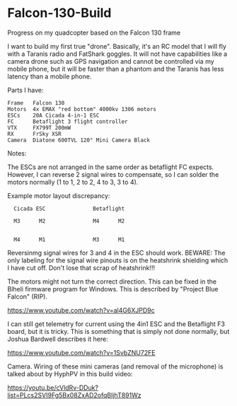# Falcon-130-Build
Progress on my quadcopter based on the Falcon 130 frame

I want to build my first true "drone".  Basically, it's an RC model that I will fly with a Taranis radio and FatShark goggles.  It will not have capabilities like a camera drone such as GPS navigation and cannot be controlled via my mobile phone, but it will be faster than a phantom and the Taranis has less latency than a mobile phone.

Parts I have:

    Frame   Falcon 130
    Motors  4x EMAX "red bottom" 4000kv 1306 motors
    ESCs    20A Cicada 4-in-1 ESC
    FC      Betaflight 3 flight controller
    VTX     FX799T 200mW 
    RX      FrSky XSR
    Camera  Diatone 600TVL 120° Mini Camera Black

Notes:

The ESCs are not arranged in the same order as betaflight FC expects.  However, I can reverse 2 signal wires to compensate, so I can solder the motors normally (1 to 1, 2 to 2, 4 to 3, 3 to 4).

Example motor layout discrepancy:

      Cicada ESC               Betaflight
      
      M3      M2               M4      M2
      
      
      M4      M1               M3      M1
      
Reversinmg signal wires for 3 and 4 in the ESC should work.  BEWARE: The only labeling for the signal wire pinouts is on the heatshrink shielding which I have cut off.  Don't lose that scrap of heatshrink!!!


The motors might not turn the correct direction.  This can be fixed in the Blheli firmware program for Windows.  This is described by "Project Blue Falcon" (RIP).

https://www.youtube.com/watch?v=al4G6XJPD9c

I can still get telemetry for current using the 4in1 ESC and the Betaflight F3 board, but it is tricky.  This is something that is simply not done normally, but Joshua Bardwell describes it here:

https://www.youtube.com/watch?v=1SvbZNU72FE

Camera.  Wiring of these mini cameras (and removal of the microphone) is talked about by HyphPV in this build video:

https://youtu.be/cVldRv-DDuk?list=PLcs2SVI9Fg5Bx08ZxAD2ofqBIjhT891Wz
